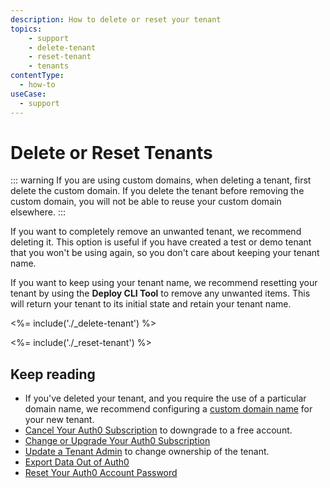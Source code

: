 ```yaml
---
description: How to delete or reset your tenant
topics:
    - support
    - delete-tenant
    - reset-tenant
    - tenants
contentType:
  - how-to
useCase:
  - support
---
```


# Delete or Reset Tenants

::: warning
If you are using custom domains, when deleting a tenant, first delete the custom domain. If you delete the tenant before removing the custom domain, you will not be able to reuse your custom domain elsewhere.
:::

If you want to completely remove an unwanted tenant, we recommend deleting it. This option is useful if you have created a test or demo tenant that you won't be using again, so you don't care about keeping your tenant name.

If you want to keep using your tenant name, we recommend resetting your tenant by using the **Deploy CLI Tool** to remove any unwanted items. This will return your tenant to its initial state and retain your tenant name.

<%= include('./_delete-tenant') %>

<%= include('./_reset-tenant') %>

## Keep reading

* If you've deleted your tenant, and you require the use of a particular domain name, we recommend configuring a [custom domain name](/custom-domains) for your new tenant.
* [Cancel Your Auth0 Subscription](/support/cancel-paid-subscriptions) to downgrade to a free account.
* [Change or Upgrade Your Auth0 Subscription](/support/subscription)
* [Update a Tenant Admin](/dashboard/manage-dashboard-admins#update-admin) to change ownership of the tenant.
* [Export Data Out of Auth0](/support/removing-auth0-exporting-data)
* [Reset Your Auth0 Account Password](/support/reset-account-password)
